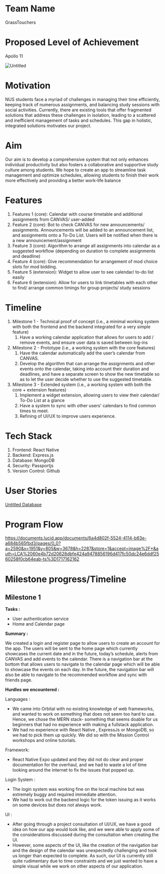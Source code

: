 # **Team Name**

GrassTouchers

# **Proposed Level of Achievement**

Apollo 11 

![Untitled](https://prod-files-secure.s3.us-west-2.amazonaws.com/88aa5806-a62f-4a6a-9a69-8c1cdf9b7992/ef283d2b-4202-4fd8-af52-137e0c5dfcd7/Untitled.png)

# **Motivation**

NUS students face a myriad of challenges in managing their time efficiently, keeping track of numerous assignments, and balancing study sessions with social activities. Currently, there are existing tools that offer fragmented solutions that address these challenges in isolation, leading to a scattered and inefficient management of tasks and schedules. This gap in holistic, integrated solutions motivates our project.

# **Aim**

Our aim is to develop a comprehensive system that not only enhances individual productivity but also fosters a collaborative and supportive study culture among students. We hope to create an app to streamline task management and optimize schedules, allowing students to finish their work more effectively and providing a better work-life balance

# **Features**

1. Features 1 (core): Calendar with course timetable and additional assignments from CANVAS/ user-added
2. Feature 2 (core): Bot to check CANVAS for new announcements/ assignments. Announcements will be added to an announcement list, and assignments onto a To-Do List. Users will be notified when there is a new announcement/assignment
3. Feature 3 (core): Algorithm to arrange all assignments into calendar as a suggested workflow (depending on duration to complete assignments and deadline)
4. Feature 4 (core): Give recommendation for arrangement of mod choice slots for mod bidding.
5. Feature 5 (extension): Widget to allow user to see calendar/ to-do list easily
6. Feature 6 (extension): Allow for users to link timetables with each other to find/ arrange common timings for group projects/ study sessions

# **Timeline**

1. Milestone 1 - Technical proof of concept (i.e., a minimal working system with both the frontend and the backend integrated for a very simple feature)
    1. Have a working calendar application that allows for users to add / remove events, and ensure user data is saved between log-ins
2. Milestone 2 - Prototype (i.e., a working system with the core features)
    1. Have the calendar automatically add the user’s calendar from CANVAS.
    2. Develop the algorithm that can arrange the assignments and other events onto the calendar, taking into account their duration and deadlines, and have a separate screen to show the new timetable so as to let the user decide whether to use the suggested timetable.
3. Milestone 3 - Extended system (i.e., a working system with both the core + extension features)
    1. Implement a widget extension, allowing users to view their calendar/ To-Do List at a glance
    2. Have a system to sync with other users' calendars to find common times to meet.
    3. Refining of UI/UX to improve users experience.

# **Tech Stack**

1. Frontend: React Native
2. Backend: Express.js
3. Database: MongoDB
4. Security: Passportjs
5. Version Control: Github

# User Stories

[Untitled Database](https://www.notion.so/cbaa942c12d94a958bdcf77c85aaca3b?pvs=21)

# Program Flow

https://documents.lucid.app/documents/6a4d802f-5524-4114-b63e-a684b565fbd3/pages/0_0?a=2590&x=1951&y=805&w=3678&h=2287&store=1&accept=image%2F*&auth=LCA%2060e4b72d20628dbfe424a9478856196d417fc50dc24e6ddf2560258f0cb64eab-ts%3D1717162162

# **Milestone progress/Timeline**

## Milestone 1

**Tasks :** 

- User authentication service
- Home and Calendar page

**Summary :** 

We created a login and register page to allow users to create an account for the app. The users will be sent to the home page  which currently showcases the current date and in the future, today’s schedule, alerts from CANVAS and add events to the calendar.  There is a navigation bar at the bottom that allows users to navigate to the calendar page which will be able to showcase the events on each day. In the future, the navigation bar will also be able to navigate to the recommended workflow and sync with friends page.

**Hurdles we encountered :** 

Languages : 

- We came into Orbital with no existing knowledge of web frameworks, and wanted to work on something that does not seem too hard to use. Hence, we chose the MERN stack- something that seems doable for us beginners that had no experience with making a fullstack application.
- We had no experience with React Native , ExpressJs or MongoDB, so we had to pick them up quickly. We did so with the Mission Control workshops and online tutorials.

Framework:

- React Native Expo updated and they did not do clear and proper documentation for the overhaul, and we had to waste a lot of time looking around the internet to fix the issues that popped up.

Login System : 

- The login system was working fine on the local machine but was extremely buggy and required immediate attention.
- We had to work out the backend logic for the token issuing as it works on  some devices but does not always work.

UI : 

- After going through a project consultation of UI/UX, we have a good idea on how our app would look like, and we were able to apply some of the considerations discussed during the consultation when creating the UI.
- However, some aspects of the UI, like the creation of the navigation bar and the design of the calendar was unexpectedly challenging and took us longer than expected to complete. As such, our UI is currently still quite rudimentary due to time constraints and we just wanted to have a simple visual while we work on other aspects of our application.
